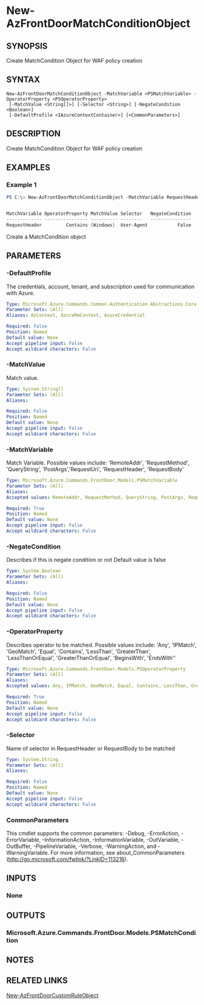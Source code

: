 ﻿---
external help file: Microsoft.Azure.PowerShell.Cmdlets.FrontDoor.dll-Help.xml
Module Name: Az.FrontDoor
online version: https://docs.microsoft.com/en-us/powershell/module/az.frontdoor/new-azfrontdoormatchconditionobject
schema: 2.0.0
---

# New-AzFrontDoorMatchConditionObject

## SYNOPSIS
Create MatchCondition Object for WAF policy creation

## SYNTAX

```
New-AzFrontDoorMatchConditionObject -MatchVariable <PSMatchVariable> -OperatorProperty <PSOperatorProperty>
 [-MatchValue <String[]>] [-Selector <String>] [-NegateCondition <Boolean>]
 [-DefaultProfile <IAzureContextContainer>] [<CommonParameters>]
```

## DESCRIPTION
Create MatchCondition Object for WAF policy creation

## EXAMPLES

### Example 1
```powershell
PS C:\> New-AzFrontDoorMatchConditionObject -MatchVariable RequestHeader -OperatorProperty Contains -Selector "User-Agent" -MatchValue "Windows"


MatchVariable OperatorProperty MatchValue Selector   NegateCondition
------------- ---------------- ---------- --------   ---------------
RequestHeader         Contains {Windows}  User-Agent           False
```

Create a MatchCondition object

## PARAMETERS

### -DefaultProfile
The credentials, account, tenant, and subscription used for communication with Azure.

```yaml
Type: Microsoft.Azure.Commands.Common.Authentication.Abstractions.Core.IAzureContextContainer
Parameter Sets: (All)
Aliases: AzContext, AzureRmContext, AzureCredential

Required: False
Position: Named
Default value: None
Accept pipeline input: False
Accept wildcard characters: False
```

### -MatchValue
Match value.

```yaml
Type: System.String[]
Parameter Sets: (All)
Aliases:

Required: False
Position: Named
Default value: None
Accept pipeline input: False
Accept wildcard characters: False
```

### -MatchVariable
Match Variable.
Possible values include: 'RemoteAddr', 'RequestMethod', 'QueryString', 'PostArgs','RequestUri', 'RequestHeader', 'RequestBody'

```yaml
Type: Microsoft.Azure.Commands.FrontDoor.Models.PSMatchVariable
Parameter Sets: (All)
Aliases:
Accepted values: RemoteAddr, RequestMethod, QueryString, PostArgs, RequestUri, RequestHeader, RequestBody

Required: True
Position: Named
Default value: None
Accept pipeline input: False
Accept wildcard characters: False
```

### -NegateCondition
Describes if this is negate condition or not
Default value is false

```yaml
Type: System.Boolean
Parameter Sets: (All)
Aliases:

Required: False
Position: Named
Default value: None
Accept pipeline input: False
Accept wildcard characters: False
```

### -OperatorProperty
Describes operator to be matched.
Possible values include: 'Any', 'IPMatch', 'GeoMatch', 'Equal', 'Contains', 'LessThan', 'GreaterThan', 'LessThanOrEqual', 'GreaterThanOrEqual', 'BeginsWith', 'EndsWith''

```yaml
Type: Microsoft.Azure.Commands.FrontDoor.Models.PSOperatorProperty
Parameter Sets: (All)
Aliases:
Accepted values: Any, IPMatch, GeoMatch, Equal, Contains, LessThan, GreaterThan, LessThanOrEqual, GreaterThanOrEqual, BeginsWith, EndsWith

Required: True
Position: Named
Default value: None
Accept pipeline input: False
Accept wildcard characters: False
```

### -Selector
Name of selector in RequestHeader or RequestBody to be matched

```yaml
Type: System.String
Parameter Sets: (All)
Aliases:

Required: False
Position: Named
Default value: None
Accept pipeline input: False
Accept wildcard characters: False
```

### CommonParameters
This cmdlet supports the common parameters: -Debug, -ErrorAction, -ErrorVariable, -InformationAction, -InformationVariable, -OutVariable, -OutBuffer, -PipelineVariable, -Verbose, -WarningAction, and -WarningVariable. For more information, see about_CommonParameters (http://go.microsoft.com/fwlink/?LinkID=113216).

## INPUTS

### None

## OUTPUTS

### Microsoft.Azure.Commands.FrontDoor.Models.PSMatchCondition

## NOTES

## RELATED LINKS

[New-AzFrontDoorCustomRuleObject](./New-AzFrontDoorCustomRuleObject.md)
